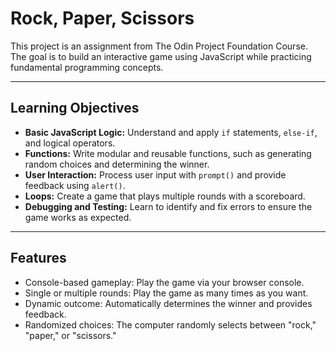 # Rock, Paper, Scissors

This project is an assignment from The Odin Project Foundation Course. The goal is to build an interactive game using JavaScript while practicing fundamental programming concepts.

---

## Learning Objectives

- **Basic JavaScript Logic:** Understand and apply `if` statements, `else-if`, and logical operators.
- **Functions:** Write modular and reusable functions, such as generating random choices and determining the winner.
- **User Interaction:** Process user input with `prompt()` and provide feedback using `alert()`.
- **Loops:** Create a game that plays multiple rounds with a scoreboard.
- **Debugging and Testing:** Learn to identify and fix errors to ensure the game works as expected.

---

## Features

- Console-based gameplay: Play the game via your browser console.
- Single or multiple rounds: Play the game as many times as you want.
- Dynamic outcome: Automatically determines the winner and provides feedback.
- Randomized choices: The computer randomly selects between "rock," "paper," or "scissors."